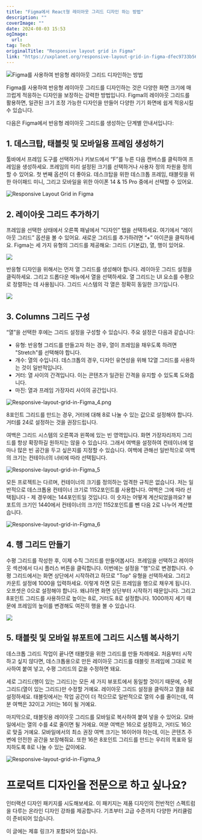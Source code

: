 ```yaml
---
title: "Figma에서 React형 레이아웃 그리드 디자인 하는 방법"
description: ""
coverImage: ""
date: 2024-08-03 15:53
ogImage: 
  url: 
tag: Tech
originalTitle: "Responsive layout grid in Figma"
link: "https://uxplanet.org/responsive-layout-grid-in-figma-dfec9733b568"
---
```




![Figma를 사용하여 반응형 레이아웃 그리드 디자인하는 방법](/assets/img/Responsive-layout-grid-in-Figma_0.png)

Figma를 사용하여 반응형 레이아웃 그리드를 디자인하는 것은 다양한 화면 크기에 매끄럽게 적응하는 디자인을 보장하는 강력한 방법입니다. Figma의 레이아웃 그리드를 활용하면, 일관된 크기 조정 가능한 디자인을 만들어 다양한 기기 화면에 쉽게 적응시킬 수 있습니다.

다음은 Figma에서 반응형 레이아웃 그리드를 생성하는 단계별 안내서입니다:

## 1. 데스크탑, 태블릿 및 모바일용 프레임 생성하기

<div class="content-ad"></div>

툴바에서 프레임 도구를 선택하거나 키보드에서 “F”를 누른 다음 캔버스를 클릭하여 프레임을 생성하세요. 프레임의 미리 설정된 크기를 선택하거나 사용자 정의 차원을 정의할 수 있어요. 첫 번째 옵션이 더 좋아요. 데스크탑을 위한 데스크톱 프레임, 태블릿을 위한 아이패드 미니, 그리고 모바일을 위한 아이폰 14 & 15 Pro 중에서 선택할 수 있어요.

![Responsive Layout Grid in Figma](/assets/img/Responsive-layout-grid-in-Figma_1.png)

## 2. 레이아웃 그리드 추가하기

프레임을 선택한 상태에서 오른쪽 패널에서 “디자인” 탭을 선택하세요. 여기에서 “레이아웃 그리드” 옵션을 볼 수 있어요. 새로운 그리드를 추가하려면 “+” 아이콘을 클릭하세요. Figma는 세 가지 유형의 그리드를 제공해요: 그리드 (기본값), 열, 행이 있어요.

<div class="content-ad"></div>

<img src="/assets/img/Responsive-layout-grid-in-Figma_2.png" />

반응형 디자인을 위해서는 먼저 열 그리드를 생성해야 합니다. 레이아웃 그리드 설정을 클릭하세요. 그리고 드롭다운 메뉴에서 열을 선택하세요. 열 그리드는 UI 요소를 수평으로 정렬하는 데 사용됩니다. 그리드 시스템의 각 열은 정확히 동일한 크기입니다.

<img src="/assets/img/Responsive-layout-grid-in-Figma_3.png" />

## 3. Columns 그리드 구성

<div class="content-ad"></div>

“열”을 선택한 후에는 그리드 설정을 구성할 수 있습니다. 주요 설정은 다음과 같습니다:

- 유형: 반응형 그리드를 만들고자 하는 경우, 열이 프레임을 채우도록 하려면 "Stretch"를 선택해야 합니다.
- 개수: 열의 수입니다. 데스크톱의 경우, 디자인 유연성을 위해 12열 그리드를 사용하는 것이 일반적입니다.
- 거터: 열 사이의 간격입니다. 이는 콘텐츠가 일관된 간격을 유지할 수 있도록 도와줍니다.
- 마진: 열과 프레임 가장자리 사이의 공간입니다.

![Responsive-layout-grid-in-Figma_4.png](/assets/img/Responsive-layout-grid-in-Figma_4.png)

8포인트 그리드를 만드는 경우, 거터에 대해 8로 나눌 수 있는 값으로 설정해야 합니다. 거터를 24로 설정하는 것을 권장드립니다.

<div class="content-ad"></div>

여백은 그리드 시스템의 오른쪽과 왼쪽에 있는 빈 영역입니다. 화면 가장자리까지 그리드를 항상 확장하길 원하지는 않을 수 있습니다. 그래서 여백을 설정하여 컨테이너에 얼마나 많은 빈 공간을 두고 싶은지를 지정할 수 있습니다. 여백에 관해선 일반적으로 여백의 크기는 컨테이너의 너비에 따라 선택됩니다.

![Responsive-layout-grid-in-Figma_5](/assets/img/Responsive-layout-grid-in-Figma_5.png)

모든 프로젝트는 다르며, 컨테이너의 크기를 정의하는 엄격한 규칙은 없습니다. 저는 일반적으로 데스크톱용 컨테이너 크기로 1152포인트를 사용합니다. 여백은 그에 따라 선택됩니다 - 제 경우에는 144포인트일 것입니다. 이 숫자는 어떻게 계산되었을까요? 뷰포트의 크기인 1440에서 컨테이너의 크기인 1152포인트를 뺀 다음 2로 나누어 계산했습니다.

![Responsive-layout-grid-in-Figma_6](/assets/img/Responsive-layout-grid-in-Figma_6.png)

<div class="content-ad"></div>

## 4. 행 그리드 만들기

수평 그리드를 작성한 후, 이제 수직 그리드를 만들어봅시다. 프레임을 선택하고 레이아웃 섹션에서 다시 플러스 버튼을 클릭합니다. 이번에는 설정을 "행"으로 변경합니다. 수평 그리드에서는 화면 상단에서 시작하려고 하므로 "Top" 유형을 선택하세요. 그리고 카운트 설정에 1000을 입력하세요. 이렇게 하면 모든 프레임을 행으로 채우게 됩니다. 오프셋은 0으로 설정해야 합니다. 왜냐하면 화면 상단부터 시작하기 때문입니다. 그리고 8포인트 그리드를 사용하므로 높이는 8로, 거터도 8로 설정합니다. 1000까지 세기 때문에 프레임의 높이를 변경해도 여전히 행을 볼 수 있습니다.

<img src="/assets/img/Responsive-layout-grid-in-Figma_7.png" />

## 5. 태블릿 및 모바일 뷰포트에 그리드 시스템 복사하기

<div class="content-ad"></div>

데스크톱 그리드 작업이 끝나면 태블릿을 위한 그리드를 만들 차례에요. 처음부터 시작하고 싶지 않다면, 데스크톱용으로 만든 레이아웃 그리드를 태블릿 프레임에 그대로 복사하여 붙여 넣고, 수평 그리드의 값을 수정하면 돼요.

세로 그리드(행이 있는 그리드)는 모든 세 가지 뷰포트에서 동일할 것이기 때문에, 수평 그리드(열이 있는 그리드)만 수정할 거예요. 레이아웃 그리드 설정을 클릭하고 열을 8로 설정하세요. 태블릿에서는 작업 공간이 더 적으므로 일반적으로 열의 수를 줄이는데, 여분 여백은 32이고 거터는 16이 될 거예요.

마지막으로, 태블릿용 레이아웃 그리드를 모바일로 복사하여 붙여 넣을 수 있어요. 모바일에서는 열의 수를 4로 줄이면 될 거에요. 여분 여백은 16으로 설정하고, 거터도 16으로 맞출 거예요. 모바일에서의 최소 권장 여백 크기는 16이어야 하는데, 이는 콘텐츠 주변에 안전한 공간을 보장해줘요. 또한 16은 8포인트 그리드를 만드는 우리의 목표와 일치하도록 8로 나눌 수 있는 값이에요.

<div class="content-ad"></div>

![Responsive-layout-grid-in-Figma_9](/assets/img/Responsive-layout-grid-in-Figma_9.png)

# 프로덕트 디자인을 전문으로 하고 싶나요?

인터랙션 디자인 패키지를 시도해보세요. 이 패키지는 제품 디자인의 전반적인 스펙트럼을 다루는 온라인 디자인 강좌를 제공합니다. 기초부터 고급 수준까지 다양한 커리큘럼이 준비되어 있습니다.

이 글에는 제휴 링크가 포함되어 있습니다.
